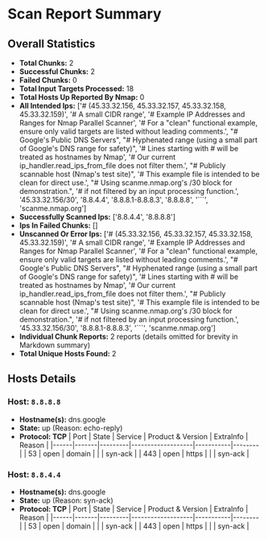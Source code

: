 # Scan Report Summary
## Overall Statistics
- **Total Chunks:** 2
- **Successful Chunks:** 2
- **Failed Chunks:** 0
- **Total Input Targets Processed:** 18
- **Total Hosts Up Reported By Nmap:** 0
- **All Intended Ips:** ['# (45.33.32.156, 45.33.32.157, 45.33.32.158, 45.33.32.159)', '# A small CIDR range', '# Example IP Addresses and Ranges for Nmap Parallel Scanner', '# For a "clean" functional example, ensure only valid targets are listed without leading comments.', "# Google's Public DNS Servers", "# Hyphenated range (using a small part of Google's DNS range for safety)", '# Lines starting with # will be treated as hostnames by Nmap', '# Our current ip_handler.read_ips_from_file does not filter them.', "# Publicly scannable host (Nmap's test site)", '# This example file is intended to be clean for direct use.', "# Using scanme.nmap.org's /30 block for demonstration.", '# if not filtered by an input processing function.', '45.33.32.156/30', '8.8.4.4', '8.8.8.1-8.8.8.3', '8.8.8.8', '```', 'scanme.nmap.org']
- **Successfully Scanned Ips:** ['8.8.4.4', '8.8.8.8']
- **Ips In Failed Chunks:** []
- **Unscanned Or Error Ips:** ['# (45.33.32.156, 45.33.32.157, 45.33.32.158, 45.33.32.159)', '# A small CIDR range', '# Example IP Addresses and Ranges for Nmap Parallel Scanner', '# For a "clean" functional example, ensure only valid targets are listed without leading comments.', "# Google's Public DNS Servers", "# Hyphenated range (using a small part of Google's DNS range for safety)", '# Lines starting with # will be treated as hostnames by Nmap', '# Our current ip_handler.read_ips_from_file does not filter them.', "# Publicly scannable host (Nmap's test site)", '# This example file is intended to be clean for direct use.', "# Using scanme.nmap.org's /30 block for demonstration.", '# if not filtered by an input processing function.', '45.33.32.156/30', '8.8.8.1-8.8.8.3', '```', 'scanme.nmap.org']
- **Individual Chunk Reports:** 2 reports (details omitted for brevity in Markdown summary)
- **Total Unique Hosts Found:** 2

## Hosts Details

### Host: `8.8.8.8`
- **Hostname(s):** dns.google
- **State:** up (Reason: echo-reply)
- **Protocol: TCP**
  | Port | State | Service | Product & Version | ExtraInfo | Reason |
  |------|-------|---------|-------------------|-----------|--------|
  | 53 | open | domain |  |  | syn-ack |
  | 443 | open | https |  |  | syn-ack |

### Host: `8.8.4.4`
- **Hostname(s):** dns.google
- **State:** up (Reason: syn-ack)
- **Protocol: TCP**
  | Port | State | Service | Product & Version | ExtraInfo | Reason |
  |------|-------|---------|-------------------|-----------|--------|
  | 53 | open | domain |  |  | syn-ack |
  | 443 | open | https |  |  | syn-ack |
